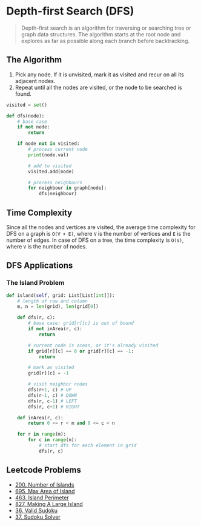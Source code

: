 # Depth-first Search (DFS)

> Depth-first search is an algorithm for traversing or searching tree or graph data structures. The algorithm starts at the root node and explores as far as possible along each branch before backtracking.

## The Algorithm

1. Pick any node. If it is unvisited, mark it as visited and recur on all its adjacent nodes.
2. Repeat until all the nodes are visited, or the node to be searched is found.

```py
visited = set()

def dfs(node):
    # base case
    if not node:
        return

    if node not in visited:
        # process current node
        print(node.val)

        # add to visited
        visited.add(node)

        # process neighbours
        for neighbour in graph[node]:
            dfs(neighbour)
```

## Time Complexity

Since all the nodes and vertices are visited, the average time complexity for DFS on a graph is `O(V + E)`, where `V` is the number of vertices and `E` is the number of edges. In case of DFS on a tree, the time complexity is `O(V)`, where `V` is the number of nodes.

## DFS Applications

### The Island Problem
```py
def island(self, grid: List[List[int]]):
    # length of row and column
    m, n = len(grid), len(grid[0])

    def dfs(r, c):
        # base case: grid[r][c] is out of bound
        if not inArea(r, c):
            return

        # current node is ocean, or it's already visited
        if grid[r][c] == 0 or grid[r][c] == -1:
            return

        # mark as visited
        grid[r][c] = -1

        # visit neighbor nodes
        dfs(r+1, c) # UP
        dfs(r-1, c) # DOWN
        dfs(r, c-1) # LEFT
        dfs(r, c+1) # RIGHT

    def inArea(r, c):
        return 0 <= r < m and 0 <= c < n

    for r in range(m):
        for c in range(n):
            # start dfs for each element in grid
            dfs(r, c)

```

## Leetcode Problems

- [200. Number of Islands](https://leetcode.com/problems/number-of-islands/)
- [695. Max Area of Island](https://leetcode.com/problems/max-area-of-island/)
- [463. Island Perimeter](https://leetcode.com/problems/island-perimeter/)
- [827. Making A Large Island](https://leetcode.com/problems/making-a-large-island/)
- [36. Valid Sudoku](https://leetcode.com/problems/valid-sudoku/)
- [37. Sudoku Solver](https://leetcode.com/problems/sudoku-solver/)
